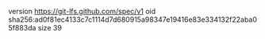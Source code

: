 version https://git-lfs.github.com/spec/v1
oid sha256:ad0f81ec4133c7c1114d7d680915a98347e19416e83e334132f22aba05f883da
size 39
